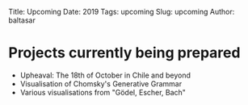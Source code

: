 Title: Upcoming
Date: 2019
Tags: upcoming
Slug: upcoming
Author: baltasar

# Projects currently being prepared

* Upheaval: The 18th of October in Chile and beyond
* Visualisation of Chomsky's Generative Grammar
* Various visualisations from "Gödel, Escher, Bach"

